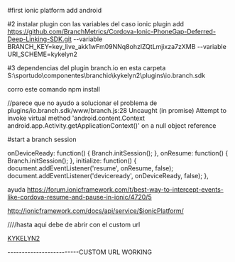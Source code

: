 #first 
ionic platform add android


#2
instalar plugin con las variables del caso
ionic plugin add https://github.com/BranchMetrics/Cordova-Ionic-PhoneGap-Deferred-Deep-Linking-SDK.git --variable BRANCH_KEY=key_live_akk1wFm09NNq8ohzlZQtLmjixza7zXMB  --variable URI_SCHEME=kykelyn2

#3 dependencias del plugin  branch.io
en esta carpeta
 S:\sportudo\componentes\branchio\kykelyn2\plugins\io.branch.sdk

 corro este comando npm install

 //parece que no ayudo a solucionar el problema de 
 plugins/io.branch.sdk/www/branch.js:28 Uncaught (in promise) Attempt to invoke virtual method 'android.content.Context android.app.Activity.getApplicationContext()' on a null object reference

 #start a branch session


onDeviceReady: function() {
    Branch.initSession();
},
onResume: function() {
    Branch.initSession();
},
initialize: function() {
    document.addEventListener('resume', onResume, false);
    document.addEventListener('deviceready', onDeviceReady, false);
},

ayuda
https://forum.ionicframework.com/t/best-way-to-intercept-events-like-cordova-resume-and-pause-in-ionic/4720/5

http://ionicframework.com/docs/api/service/$ionicPlatform/


////hasta aqui debe de abrir con el custom url 

<a href="kykelyn2:\\">KYKELYN2</a>

-------------------------CUSTOM URL WORKING


